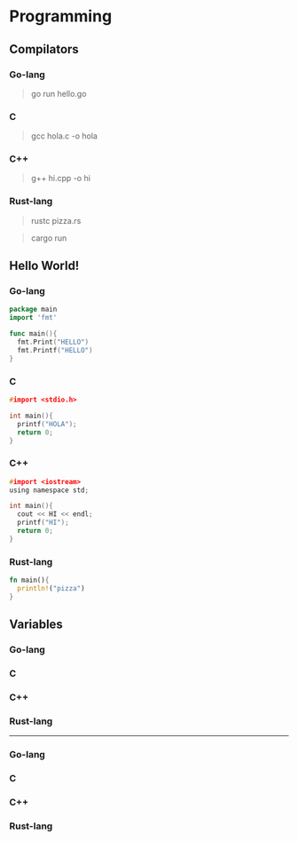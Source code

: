 # Programming

## Compilators
### Go-lang
> go run hello.go

### C
> gcc hola.c -o hola

### C++
> g++ hi.cpp -o hi

### Rust-lang
> rustc pizza.rs

> cargo run

## Hello World!
### Go-lang
```go
package main
import 'fmt'

func main(){
  fmt.Print("HELLO")
  fmt.Printf("HELLO")
}
```
### C
```c
#import <stdio.h>

int main(){
  printf("HOLA");
  return 0;
}
```
### C++
```c
#import <iostream>
using namespace std;

int main(){
  cout << HI << endl;
  printf("HI");
  return 0;
}
```
### Rust-lang
```rust
fn main(){
  println!("pizza")
}

```

## Variables
### Go-lang

### C
### C++
### Rust-lang




















---


### Go-lang
### C
### C++
### Rust-lang
